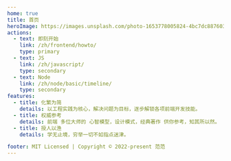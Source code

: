 ```yaml
---
home: true
title: 首页
heroImage: https://images.unsplash.com/photo-1653778005824-4bc7dc887603?ixlib=rb-1.2.1&ixid=MnwxMjA3fDB8MHx0b3BpYy1mZWVkfDE3fGJvOGpRS1RhRTBZfHxlbnwwfHx8fA%3D%3D&auto=format&fit=crop&w=800&q=60
actions:
  - text: 即刻开始
    link: /zh/frontend/howto/
    type: primary
  - text: JS
    link: /zh/javascript/
    type: secondary
  - text: Node
    link: /zh/node/basic/timeline/
    type: secondary
features:
  - title: 化繁为简
    details: 以工程实践为核心，解决问题为目标，逐步解锁各项前端开发技能。
  - title: 权威参考
    details: 前端 多位大师的 心智模型，设计模式，经典著作 供你参考，知其所以然。
  - title: 授人以渔
    details: 学无止境，穷举一切不如指点迷津。

footer: MIT Licensed | Copyright © 2022-present 范范
---
```

